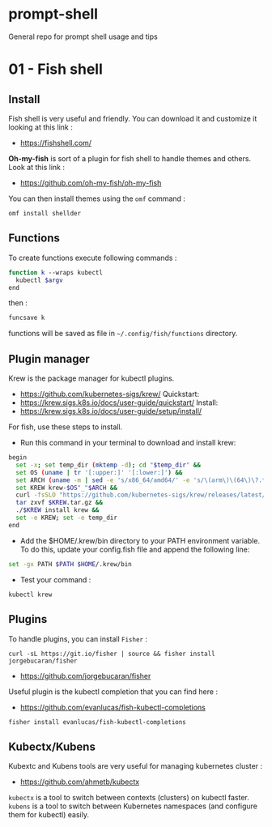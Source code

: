 # prompt-shell
General repo for prompt shell usage and tips

# 01 - Fish shell

## Install

Fish shell is very useful and friendly. You can download it and customize it looking at this link :

- https://fishshell.com/

**Oh-my-fish** is sort of a plugin for fish shell to handle themes and others. Look at this link :

- https://github.com/oh-my-fish/oh-my-fish

You can then install themes using the `omf` command :

```
omf install shellder
```

## Functions

To create functions execute following commands :

```bash
function k --wraps kubectl
  kubectl $argv
end
```

then :

```bash
funcsave k
```

functions will be saved as file in `~/.config/fish/functions` directory.

## Plugin manager

Krew is the package manager for kubectl plugins.

- https://github.com/kubernetes-sigs/krew/
Quickstart:
- https://krew.sigs.k8s.io/docs/user-guide/quickstart/
Install:
- https://krew.sigs.k8s.io/docs/user-guide/setup/install/


For fish, use these steps to install.
  - Run this command in your terminal to download and install krew:
```bash
begin
  set -x; set temp_dir (mktemp -d); cd "$temp_dir" &&
  set OS (uname | tr '[:upper:]' '[:lower:]') &&
  set ARCH (uname -m | sed -e 's/x86_64/amd64/' -e 's/\(arm\)\(64\)\?.*/\1\2/' -e 's/aarch64$/arm64/') &&
  set KREW krew-$OS"_"$ARCH &&
  curl -fsSLO "https://github.com/kubernetes-sigs/krew/releases/latest/download/$KREW.tar.gz" &&
  tar zxvf $KREW.tar.gz &&
  ./$KREW install krew &&
  set -e KREW; set -e temp_dir
end
```
  - Add the $HOME/.krew/bin directory to your PATH environment variable. To do this, update your config.fish file and append the following line:
```bash
set -gx PATH $PATH $HOME/.krew/bin
```
  - Test your command :
```
kubectl krew
```

## Plugins

To handle plugins, you can install `Fisher` :

```
curl -sL https://git.io/fisher | source && fisher install jorgebucaran/fisher
```

- https://github.com/jorgebucaran/fisher

Useful plugin is the kubectl completion that you can find here :

- https://github.com/evanlucas/fish-kubectl-completions

```
fisher install evanlucas/fish-kubectl-completions
```

## Kubectx/Kubens

Kubextc and Kubens tools are very useful for managing kubernetes cluster :

- https://github.com/ahmetb/kubectx

`kubectx` is a tool to switch between contexts (clusters) on kubectl faster.
`kubens` is a tool to switch between Kubernetes namespaces (and configure them for kubectl) easily.


